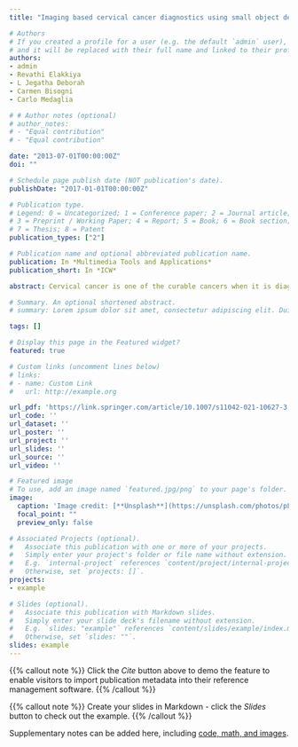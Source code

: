 ```yaml
---
title: "Imaging based cervical cancer diagnostics using small object detection-generative adversarial networks"

# Authors
# If you created a profile for a user (e.g. the default `admin` user), write the username (folder name) here 
# and it will be replaced with their full name and linked to their profile.
authors:
- admin
- Revathi Elakkiya
- L Jegatha Deborah
- Carmen Bisogni
- Carlo Medaglia

# # Author notes (optional)
# author_notes:
# - "Equal contribution"
# - "Equal contribution"

date: "2013-07-01T00:00:00Z"
doi: ""

# Schedule page publish date (NOT publication's date).
publishDate: "2017-01-01T00:00:00Z"

# Publication type.
# Legend: 0 = Uncategorized; 1 = Conference paper; 2 = Journal article;
# 3 = Preprint / Working Paper; 4 = Report; 5 = Book; 6 = Book section;
# 7 = Thesis; 8 = Patent
publication_types: ["2"]

# Publication name and optional abbreviated publication name.
publication: In *Multimedia Tools and Applications*
publication_short: In *ICW*

abstract: Cervical cancer is one of the curable cancers when it is diagnosed in the early stages. Pap smear test and visual inspection using acetic acid are the most common screening mechanism for the cervical lesion to categorize the cervical cells as normal, precancerous, or cancerous. However, most of the classification methods success depends on the accurate spotting and segmenting of cervical location. These challenges pave the way for sixty years of research in cervical cancer diagnosis, but still, accurate spotting of the cervical cell remains an open challenge. Moreover, state-of-the-art classification methods are developed based upon the extraction of manual annotations of features. In this paper, an effective hybrid deep learning technique using Small-Object Detection-Generative Adversarial Networks (SOD-GAN) with Fine-tuned Stacked Autoencoder (F-SAE) is developed to address the shortcomings mentioned above. The generator and discriminator of the SOD-GAN are developed using Region-based Convolutional Neural Network (RCNN). The model parameters are fine-tuned using F-SAE, and the hyperparameters of the SOD-GAN are normalized and optimized to make the lesion detection faster. The proposed approach automatically detects and classifies the cervical premalignant and malignant conditions based on deep features without any preliminary classification and segmentation assistance. Extensive experimentation has also been done with multivariate heterogeneous data, and the proposed approach has shown promising improvement in efficiency and reduces the time complexity.

# Summary. An optional shortened abstract.
# summary: Lorem ipsum dolor sit amet, consectetur adipiscing elit. Duis posuere tellus ac convallis placerat. Proin tincidunt magna sed ex sollicitudin condimentum.

tags: []

# Display this page in the Featured widget?
featured: true

# Custom links (uncomment lines below)
# links:
# - name: Custom Link
#   url: http://example.org

url_pdf: 'https://link.springer.com/article/10.1007/s11042-021-10627-3'
url_code: ''
url_dataset: ''
url_poster: ''
url_project: ''
url_slides: ''
url_source: ''
url_video: ''

# Featured image
# To use, add an image named `featured.jpg/png` to your page's folder. 
image:
  caption: 'Image credit: [**Unsplash**](https://unsplash.com/photos/pLCdAaMFLTE)'
  focal_point: ""
  preview_only: false

# Associated Projects (optional).
#   Associate this publication with one or more of your projects.
#   Simply enter your project's folder or file name without extension.
#   E.g. `internal-project` references `content/project/internal-project/index.md`.
#   Otherwise, set `projects: []`.
projects:
- example

# Slides (optional).
#   Associate this publication with Markdown slides.
#   Simply enter your slide deck's filename without extension.
#   E.g. `slides: "example"` references `content/slides/example/index.md`.
#   Otherwise, set `slides: ""`.
slides: example
---
```


<!-- 

Authors:Revathi Elakkiya, Kuppa Sai Sri Teja, L Jegatha Deborah, Carmen Bisogni, Carlo Medaglia
Publication date: 2021/2/26
Journal: Multimedia Tools and Applications.
A Robust Music Composer Identification System Based on Cepstral Feature and Models Authors: A Revathi, D Vishnu Vashista, Kuppa Sai Sri Teja, R Nagakrishnan
Publication date: 2020
Book: Advances in Communication Systems and Networks
Emotion Recognition from Speech Using Perceptual Features and Convolutional Neural Networks
Authors:A Revathi, R Nagakrishnan, D Vishnu Vashista, Kuppa Sai Sri Teja, N Sasikaladevin
Publication date: 2020
Book: Advances in Communication Systems and Networks
Maximum Power Transfer in Butterworth Van Dyke using Simulated Inductor
Authors:D Susan, S Jayalalitha, Kuppa Sai Sri Teja
Publication date:2019/11/27
Conference:2019 International Conference on Smart Systems and Inventive Technology (ICSSIT)

 -->


{{% callout note %}}
Click the *Cite* button above to demo the feature to enable visitors to import publication metadata into their reference management software.
{{% /callout %}}

{{% callout note %}}
Create your slides in Markdown - click the *Slides* button to check out the example.
{{% /callout %}}

Supplementary notes can be added here, including [code, math, and images](https://wowchemy.com/docs/writing-markdown-latex/).
